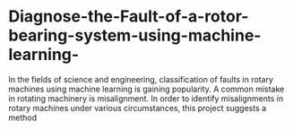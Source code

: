 # Diagnose-the-Fault-of-a-rotor-bearing-system-using-machine-learning-
In the fields of science and engineering, classification of faults in rotary machines using machine learning is gaining popularity. A common mistake in rotating machinery is misalignment. In order to identify misalignments in rotary machines under various circumstances, this project suggests a method

